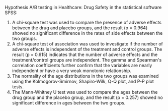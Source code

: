 Hypothesis A/B testing in Healthcare: Drug Safety in the statistical software SPSS:
1. A chi-square test was used to compare the presence of adverse effects between the drug and placebo groups, and the result (p = 0.964) showed no significant difference in the rates of side effects between the two groups.
2. A chi-square test of association was used to investigate if the number of adverse effects is independent of the treatment and control groups.
   The result (p = 0.615) indicates that the number of adverse effects and the treatment/control groups are independent. The gamma and Spearman's correlation coefficients further confirm that the variables are nearly independent or have a very weak monotonic relationship.
4. The normality of the age distributions in the two groups was examined using the Kolmogorov-Smirnov, Shapiro-Wilk, Q-Q plot, and P-P plot tests.
5. The Mann-Whitney U test was used to compare the ages between the drug group and the placebo group, and the result (p = 0.257) showed no significant difference in ages between the two groups.
